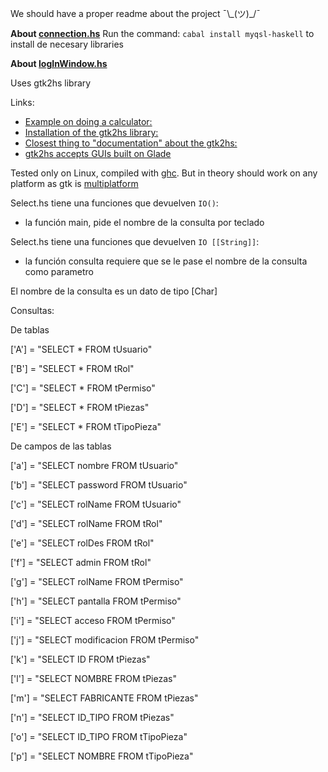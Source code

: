 We should have a proper readme about the project ¯\\\_(ツ)\_\/¯


**About [connection.hs](connection.hs)**
Run the command: `cabal install myqsl-haskell` to install de necesary libraries


**About [logInWindow.hs](logInWindow.hs)**

Uses gtk2hs library

Links:
* [Example on doing a calculator:](https://www.stackbuilders.com/tutorials/haskell/gui-application/)
* [Installation of the gtk2hs library:](https://wiki.haskell.org/Gtk2Hs/Installation)
* [Closest thing to "documentation" about the gtk2hs:](http://muitovar.com/gtk2hs/index.html)
* [gtk2hs accepts GUIs built on Glade](https://glade.gnome.org/)

Tested only on Linux, compiled with [ghc](https://www.haskell.org/ghc/). But in theory should work on any platform as gtk is [multiplatform](https://www.gtk.org/features.php)

Select.hs tiene una funciones que devuelven `IO()`:

* la función main, pide el nombre de la consulta por teclado

Select.hs tiene una funciones que devuelven `IO [[String]]`:

* la función consulta requiere que se le pase el nombre de la consulta como parametro

El nombre de la consulta es un dato de tipo [Char]

Consultas:

De tablas

['A'] = "SELECT * FROM tUsuario"

['B'] = "SELECT * FROM tRol"

['C'] = "SELECT * FROM tPermiso"

['D'] = "SELECT * FROM tPiezas"

['E'] = "SELECT * FROM tTipoPieza"

De campos de las tablas

['a'] = "SELECT nombre FROM tUsuario"

['b'] = "SELECT password FROM tUsuario"

['c'] = "SELECT rolName FROM tUsuario"

['d'] = "SELECT rolName FROM tRol"

['e'] = "SELECT rolDes FROM tRol"

['f'] = "SELECT admin FROM tRol"

['g'] = "SELECT rolName FROM tPermiso"

['h'] = "SELECT pantalla FROM tPermiso"

['i'] = "SELECT acceso FROM tPermiso"

['j'] = "SELECT modificacion FROM tPermiso"

['k'] = "SELECT ID FROM tPiezas"

['l'] = "SELECT NOMBRE FROM tPiezas"

['m'] = "SELECT FABRICANTE FROM tPiezas"

['n'] = "SELECT ID_TIPO FROM tPiezas"

['o'] = "SELECT ID_TIPO FROM tTipoPieza"

['p'] = "SELECT NOMBRE FROM tTipoPieza"
